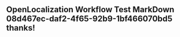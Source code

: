 <properties
ms.topic="hero-topic"
ms.test1="hero-topic"
ms.test2="test"/>

## OpenLocalization Workflow Test MarkDown 08d467ec-daf2-4f65-92b9-1bf466070bd5 thanks!
